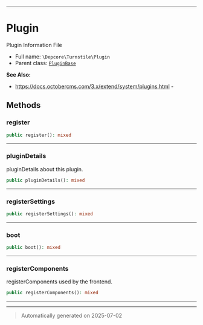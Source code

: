 ***

# Plugin

Plugin Information File



* Full name: `\Depcore\Turnstile\Plugin`
* Parent class: [`PluginBase`](../../System/Classes/PluginBase.md)

**See Also:**

* https://docs.octobercms.com/3.x/extend/system/plugins.html - 




## Methods


### register



```php
public register(): mixed
```












***

### pluginDetails

pluginDetails about this plugin.

```php
public pluginDetails(): mixed
```












***

### registerSettings



```php
public registerSettings(): mixed
```












***

### boot



```php
public boot(): mixed
```












***

### registerComponents

registerComponents used by the frontend.

```php
public registerComponents(): mixed
```












***


***
> Automatically generated on 2025-07-02
